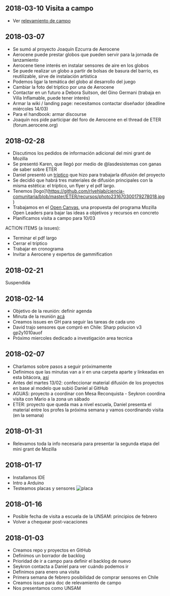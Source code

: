 ## 2018-03-10 Visita a campo
- Ver [relevamiento de campo](https://github.com/rlyehlab/ciencia-comunitaria/blob/master/ETER/recursos/relevamientocampo.md)

## 2018-03-07
- Se sumó al proyecto Joaquín Ezcurra de Aerocene
- Aerocene puede prestar globos que pueden servir para la jornada de lanzamiento
- Aerocene tiene interés en instalar sensores de aire en los globos
- Se puede realizar un globo a partir de bolsas de basura del barrio, es reutilizable, sirve de instalación artística
- Podemos ligar la temática del globo al desarrollo del juego
- Cambiar la foto del tríptico por una de Aerocene
- Contactar en un futuro a Debora Suitson, del Gino Germani (trabaja en Villa Inflamable, puede tener interés)
- Armar la wiki / landing page: necesitamos contactar diseñador (deadline miércoles 14/03)
- Para el handbook: armar discourse
- Joaquín nos pide participar del foro de Aerocene en el thread de ETER (forum.aerocene.org)

## 2018-02-28

- Discutimos los pedidos de información adicional del mini grant de Mozilla
- Se presentó Karen, que llegó por medio de @lasdesistemas con ganas de saber sobre ETER
- Daniel presentó un [tríptico](https://github.com/rlyehlab/ciencia-comunitaria/blob/master/ETER/recursos/eter.pdf) que hizo para trabajarla difusión del proyecto
- Se decidió que habrá tres materiales de difusión principales con la misma estética: el tríptico, un flyer y el pdf largo.
- Tenemos [logo]!(https://github.com/rlyehlab/ciencia-comunitaria/blob/master/ETER/recursos/photo231670300179278018.jpg)
- Trabajamos en el [Open Canvas](https://thessaly.github.io/ETER_MozOL/), una propuesta del programa Mozilla Open Leaders para bajar las ideas a objetivos y recursos en concreto
- Planificamos visita a campo para 10/03

ACTION ITEMS (a issues):
- Terminar el pdf largo
- Cerrar el tríptico
- Trabajar en cronograma
- Invitar a Aerocene y expertos de gammification

## 2018-02-21

Suspendida

## 2018-02-14

- Objetivo de la reunión: definir agenda
- Minuta de la reunión [acá](https://github.com/rlyehlab/ciencia-comunitaria/blob/master/ETER/minutas/14022018.md)
- Creamos issues en GH para seguir las tareas de cada uno
- David trajo sensores que compró en Chile: Sharp polucion v3  gp2y1010auof
- Próximo miercoles dedicado a investigación area tecnica

## 2018-02-07

- Charlamos sobre pasos a seguir próximamente
- Definimos que las minutas van a ir en una carpeta aparte y linkeadas en esta bitácora, [así](https://github.com/rlyehlab/ciencia-comunitaria/blob/master/ETER/minutas/07022018.md)
- Antes del martes 13/02: confeccionar material difusión de los proyectos en base al modelo que subió Daniel al GitHub
- AGUAS: proyecto a coordinar con Mesa Reconquista - Seykron coordina visita con Mario a la zona un sábado
- ETER: proyecto que queda mas a nivel escuela, Daniel presenta el material entre los profes la próxima semana y vamos coordinando visita (en la semana)


## 2018-01-31

- Relevamos toda la info necesaria para presentar la segunda etapa del mini grant de Mozilla

## 2018-01-17

- Installamos IDE
- Intro a Arduino
- Testeamos placas y sensores
![placa](https://github.com/rlyehlab/ciencia-comunitaria/blob/master/ETER/fotos/arduino.jpg)



## 2018-01-16   

- Posible fecha de visita a escuela de la UNSAM: principios de febrero
- Volver a chequear post-vacaciones

## 2018-01-03

- Creamos repo y proyectos en GitHub
- Definimos un borrador de backlog
- Prioridad de ir a campo para definir el backlog de nuevo
- Seykron contacta a Daniel para ver cuándo podemos ir
- Definimos para enero una visita
- Primera semana de febrero posibilidad de comprar sensores en Chile
- Creamos issue para doc de relevamiento de campo
- Nos presentamos como UNSAM
